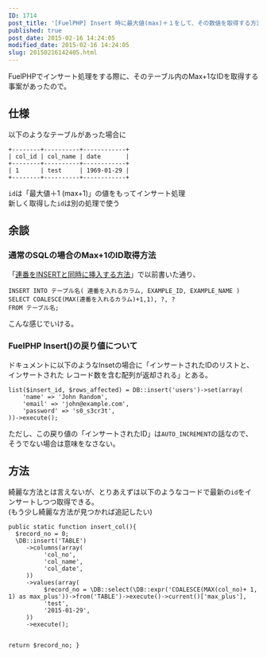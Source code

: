 ```yaml
---
ID: 1714
post_title: '[FuelPHP] Insert 時に最大値(max)＋１をして、その数値を取得する方法'
published: true
post_date: 2015-02-16 14:24:05
modified_date: 2015-02-16 14:24:05
slug: 20150216142405.html
---
```

<p>FuelPHPでインサート処理をする際に、そのテーブル内のMax+1なIDを取得する事案があったので。<br />
<!--more--></p>
<h2>仕様</h2>
<p>以下のようなテーブルがあった場合に</p>
<pre><code class="language-bash">+--------+----------+------------+
| col_id | col_name | date       |
+--------+----------+------------+
| 1      | test     | 1969-01-29 |
+--------+----------+------------+
</code></pre>
<p><code>id</code>は「最大値＋1 (max+1)」の値をもってインサート処理<br />
新しく取得した<code>id</code>は別の処理で使う</p>
<h2>余談</h2>
<h3>通常のSQLの場合のMax+1のID取得方法</h3>
<p>「<a href="https://b.0218.jp/20121112133354.html">連番をINSERTと同時に挿入する方法</a>」で以前書いた通り、</p>
<pre><code class="language-sql">INSERT INTO テーブル名( 連番を入れるカラム, EXAMPLE_ID, EXAMPLE_NAME )
SELECT COALESCE(MAX(連番を入れるカラム)+1,1), ?, ?
FROM テーブル名;
</code></pre>
<p>こんな感じでいける。</p>
<h3>FuelPHP Insert()の戻り値について</h3>
<p>ドキュメントに以下のようなInsetの場合に「インサートされたIDのリストと、インサートされた レコード数を含む配列が返却される」とある。</p>
<pre><code class="language-php">list($insert_id, $rows_affected) = DB::insert('users')-&gt;set(array(
    'name' =&gt; 'John Random',
    'email' =&gt; 'john@example.com',
    'password' =&gt; 's0_s3cr3t',
))-&gt;execute();
</code></pre>
<p>ただし、この戻り値の「インサートされたID」は<code>AUTO_INCREMENT</code>の話なので、そうでない場合は意味をなさない。</p>
<h2>方法</h2>
<p>綺麗な方法とは言えないが、とりあえずは以下のようなコードで最新の<code>id</code>をインサートしつつ取得できる。<br />
<span class="text-muted">(もう少し綺麗な方法が見つかれば追記したい)</span></p>
<pre><code class="language-php">public static function insert_col(){
  $record_no = 0;
  \DB::insert('TABLE')
     -&gt;columns(array(
          'col_no',
          'col_name',
          'col_date',
     ))
     -&gt;values(array(
          $record_no = \DB::select(\DB::expr('COALESCE(MAX(col_no)+ 1, 1) as max_plus'))-&gt;from('TABLE')-&gt;execute()-&gt;current()['max_plus'],
          'test',
          '2015-01-29',
     ))
     -&gt;execute();

  return $record_no;
}
</code></pre>